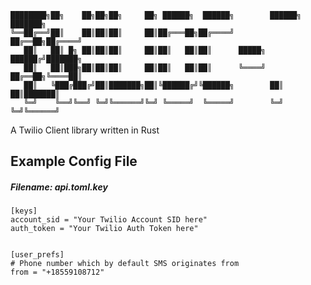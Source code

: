 ```
████████╗██╗    ██╗██╗██╗     ██╗ ██████╗  ██████╗        ██████╗ ███████╗
╚══██╔══╝██║    ██║██║██║     ██║██╔═══██╗██╔════╝        ██╔══██╗██╔════╝
   ██║   ██║ █╗ ██║██║██║     ██║██║   ██║██║      █████╗ ██████╔╝███████╗
   ██║   ██║███╗██║██║██║     ██║██║   ██║██║      ╚════╝ ██╔══██╗╚════██║
   ██║   ╚███╔███╔╝██║███████╗██║╚██████╔╝╚██████╗        ██║  ██║███████║
   ╚═╝    ╚══╝╚══╝ ╚═╝╚══════╝╚═╝ ╚═════╝  ╚═════╝        ╚═╝  ╚═╝╚══════╝
```

   A Twilio Client library written in Rust


## Example Config File


##### Filename: api.toml.key
```
[keys]
account_sid = "Your Twilio Account SID here"
auth_token = "Your Twilio Auth Token here"


[user_prefs]
# Phone number which by default SMS originates from
from = "+18559108712"
```
